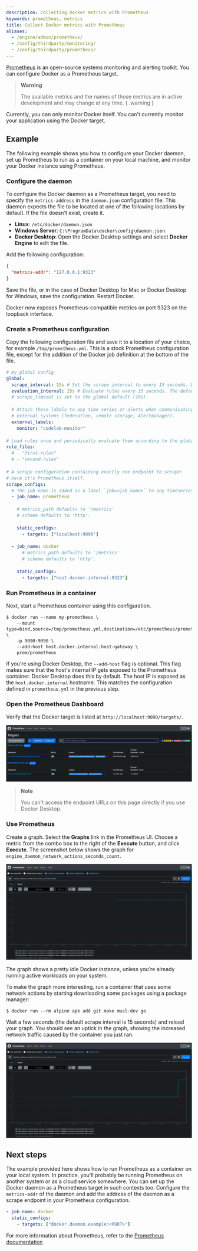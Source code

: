 ```yaml
---
description: Collecting Docker metrics with Prometheus
keywords: prometheus, metrics
title: Collect Docker metrics with Prometheus
aliases:
  - /engine/admin/prometheus/
  - /config/thirdparty/monitoring/
  - /config/thirdparty/prometheus/
---
```


[Prometheus](https://prometheus.io/) is an open-source systems monitoring and
alerting toolkit. You can configure Docker as a Prometheus target.

> **Warning**
>
> The available metrics and the names of those metrics are in active
> development and may change at any time.
{ .warning }

Currently, you can only monitor Docker itself. You can't currently monitor your
application using the Docker target.

## Example

The following example shows you how to configure your Docker daemon, set up
Prometheus to run as a container on your local machine, and monitor your Docker
instance using Prometheus.

### Configure the daemon

To configure the Docker daemon as a Prometheus target, you need to specify the
`metrics-address` in the `daemon.json` configuration file. This daemon expects
the file to be located at one of the following locations by default. If the
file doesn't exist, create it.

- **Linux**: `/etc/docker/daemon.json`
- **Windows Server**: `C:\ProgramData\docker\config\daemon.json`
- **Docker Desktop**: Open the Docker Desktop settings and select **Docker Engine** to edit the file.

Add the following configuration:

```json
{
  "metrics-addr": "127.0.0.1:9323"
}
```

Save the file, or in the case of Docker Desktop for Mac or Docker Desktop for
Windows, save the configuration. Restart Docker.

Docker now exposes Prometheus-compatible metrics on port 9323 on the loopback
interface.

### Create a Prometheus configuration

Copy the following configuration file and save it to a location of your choice,
for example `/tmp/prometheus.yml`. This is a stock Prometheus configuration file,
except for the addition of the Docker job definition at the bottom of the file.

```yml
# my global config
global:
  scrape_interval: 15s # Set the scrape interval to every 15 seconds. Default is every 1 minute.
  evaluation_interval: 15s # Evaluate rules every 15 seconds. The default is every 1 minute.
  # scrape_timeout is set to the global default (10s).

  # Attach these labels to any time series or alerts when communicating with
  # external systems (federation, remote storage, Alertmanager).
  external_labels:
    monitor: "codelab-monitor"

# Load rules once and periodically evaluate them according to the global 'evaluation_interval'.
rule_files:
  # - "first.rules"
  # - "second.rules"

# A scrape configuration containing exactly one endpoint to scrape:
# Here it's Prometheus itself.
scrape_configs:
  # The job name is added as a label `job=<job_name>` to any timeseries scraped from this config.
  - job_name: prometheus

    # metrics_path defaults to '/metrics'
    # scheme defaults to 'http'.

    static_configs:
      - targets: ["localhost:9090"]

  - job_name: docker
      # metrics_path defaults to '/metrics'
      # scheme defaults to 'http'.

    static_configs:
      - targets: ["host.docker.internal:9323"]
```

### Run Prometheus in a container

Next, start a Prometheus container using this configuration.

```console
$ docker run --name my-prometheus \
    --mount type=bind,source=/tmp/prometheus.yml,destination=/etc/prometheus/prometheus.yml \
    -p 9090:9090 \
    --add-host host.docker.internal:host-gateway \
    prom/prometheus
```

If you're using Docker Desktop, the `--add-host` flag is optional. This flag
makes sure that the host's internal IP gets exposed to the Prometheus
container. Docker Desktop does this by default. The host IP is exposed as the
`host.docker.internal` hostname. This matches the configuration defined in
`prometheus.yml` in the previous step.

### Open the Prometheus Dashboard

Verify that the Docker target is listed at `http://localhost:9090/targets/`.

![Prometheus targets page](images/prometheus-targets.webp)

> **Note**
>
> You can't access the endpoint URLs on this page directly if you use Docker
> Desktop.

### Use Prometheus

Create a graph. Select the **Graphs** link in the Prometheus UI. Choose a metric
from the combo box to the right of the **Execute** button, and click
**Execute**. The screenshot below shows the graph for
`engine_daemon_network_actions_seconds_count`.

![Idle Prometheus report](images/prometheus-graph_idle.webp)

The graph shows a pretty idle Docker instance, unless you're already running
active workloads on your system.

To make the graph more interesting, run a container that uses some network
actions by starting downloading some packages using a package manager:

```console
$ docker run --rm alpine apk add git make musl-dev go
```

Wait a few seconds (the default scrape interval is 15 seconds) and reload your
graph. You should see an uptick in the graph, showing the increased network
traffic caused by the container you just ran.

![Prometheus report showing traffic](images/prometheus-graph_load.webp)

## Next steps

The example provided here shows how to run Prometheus as a container on your
local system. In practice, you'll probably be running Prometheus on another
system or as a cloud service somewhere. You can set up the Docker daemon as a
Prometheus target in such contexts too. Configure the `metrics-addr` of the
daemon and add the address of the daemon as a scrape endpoint in your
Prometheus configuration.

```yaml
- job_name: docker
  static_configs:
    - targets: ["docker.daemon.example:<PORT>"]
```

For more information about Prometheus, refer to the
[Prometheus documentation](https://prometheus.io/docs/introduction/overview/)

